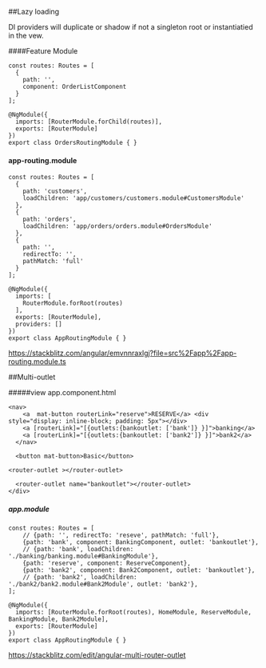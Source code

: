 ##Lazy loading

DI providers will duplicate or shadow if not a singleton root or instantiatied in the vew.

####Feature Module
````
const routes: Routes = [
  {
    path: '',
    component: OrderListComponent
  }
];

@NgModule({
  imports: [RouterModule.forChild(routes)],
  exports: [RouterModule]
})
export class OrdersRoutingModule { }

````


#### app-routing.module

````
const routes: Routes = [
  {
    path: 'customers',
    loadChildren: 'app/customers/customers.module#CustomersModule'
  },
  {
    path: 'orders',
    loadChildren: 'app/orders/orders.module#OrdersModule'
  },
  {
    path: '',
    redirectTo: '',
    pathMatch: 'full'
  }
];

@NgModule({
  imports: [
    RouterModule.forRoot(routes)
  ],
  exports: [RouterModule],
  providers: []
})
export class AppRoutingModule { }
````

 



https://stackblitz.com/angular/emvnnraxlgj?file=src%2Fapp%2Fapp-routing.module.ts




 ##Multi-outlet
 
 #####view app.component.html
 ```` 
 <nav>
     <a  mat-button routerLink="reserve">RESERVE</a> <div style="display: inline-block; padding: 5px"></div>
     <a [routerLink]="[{outlets:{bankoutlet: ['bank']} }]">banking</a>
     <a [routerLink]="[{outlets:{bankoutlet: ['bank2']} }]">bank2</a>
   </nav>
 
   <button mat-button>Basic</button>
 
 <router-outlet ></router-outlet>
 
   <router-outlet name="bankoutlet"></router-outlet>
 </div>
 
 `````
 
 ##### app.module
 
 ``````
 const routes: Routes = [
     // {path: '', redirectTo: 'reseve', pathMatch: 'full'},
     {path: 'bank', component: BankingComponent, outlet: 'bankoutlet'},
     // {path: 'bank', loadChildren: './banking/banking.module#BankingModule'},
     {path: 'reserve', component: ReserveComponent},
     {path: 'bank2', component: Bank2Component, outlet: 'bankoutlet'},
     // {path: 'bank2', loadChildren: './bank2/bank2.module#Bank2Module', outlet: 'bank2'},
 ];
 
 @NgModule({
   imports: [RouterModule.forRoot(routes), HomeModule, ReserveModule, BankingModule, Bank2Module],
   exports: [RouterModule]
 })
 export class AppRoutingModule { }
 ``````
 
 https://stackblitz.com/edit/angular-multi-router-outlet